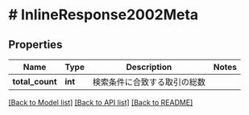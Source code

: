 # # InlineResponse2002Meta

## Properties

Name | Type | Description | Notes
------------ | ------------- | ------------- | -------------
**total_count** | **int** | 検索条件に合致する取引の総数 | 

[[Back to Model list]](../../README.md#documentation-for-models) [[Back to API list]](../../README.md#documentation-for-api-endpoints) [[Back to README]](../../README.md)


